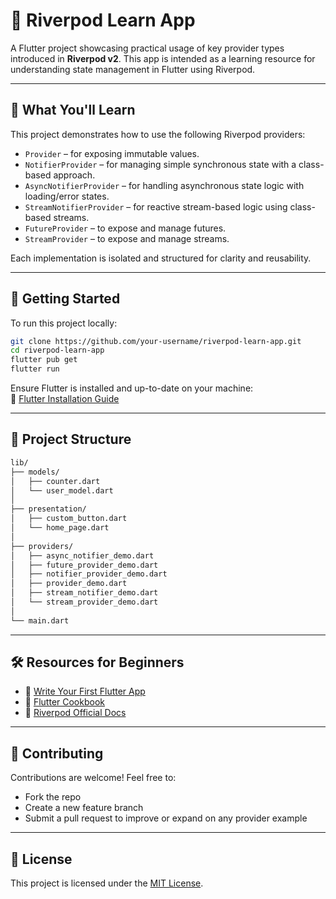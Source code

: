 # 📱 Riverpod Learn App

A Flutter project showcasing practical usage of key provider types introduced in **Riverpod v2**. This app is intended as a learning resource for understanding state management in Flutter using Riverpod.

---

## 🧠 What You'll Learn

This project demonstrates how to use the following Riverpod providers:

- `Provider` – for exposing immutable values.
- `NotifierProvider` – for managing simple synchronous state with a class-based approach.
- `AsyncNotifierProvider` – for handling asynchronous state logic with loading/error states.
- `StreamNotifierProvider` – for reactive stream-based logic using class-based streams.
- `FutureProvider` – to expose and manage futures.
- `StreamProvider` – to expose and manage streams.

Each implementation is isolated and structured for clarity and reusability.

---

## 🚀 Getting Started

To run this project locally:

```bash
git clone https://github.com/your-username/riverpod-learn-app.git
cd riverpod-learn-app
flutter pub get
flutter run
```

Ensure Flutter is installed and up-to-date on your machine:  
📎 [Flutter Installation Guide](https://docs.flutter.dev/get-started/install)

---

## 📁 Project Structure

```bash
lib/
├── models/
│   ├── counter.dart
│   └── user_model.dart
│
├── presentation/
│   ├── custom_button.dart
│   └── home_page.dart
│
├── providers/
│   ├── async_notifier_demo.dart
│   ├── future_provider_demo.dart
│   ├── notifier_provider_demo.dart
│   ├── provider_demo.dart
│   ├── stream_notifier_demo.dart
│   └── stream_provider_demo.dart
│
└── main.dart
```

---

## 🛠 Resources for Beginners

- 📘 [Write Your First Flutter App](https://docs.flutter.dev/get-started/codelab)
- 🍳 [Flutter Cookbook](https://docs.flutter.dev/cookbook)
- 📖 [Riverpod Official Docs](https://riverpod.dev)

---

## 🤝 Contributing

Contributions are welcome! Feel free to:

- Fork the repo
- Create a new feature branch
- Submit a pull request to improve or expand on any provider example

---

## 📄 License

This project is licensed under the [MIT License](LICENSE.txt).

